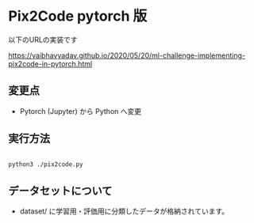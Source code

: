 # Pix2Code pytorch 版

以下のURLの実装です

https://vaibhavyadav.github.io/2020/05/20/ml-challenge-implementing-pix2code-in-pytorch.html

## 変更点

- Pytorch (Jupyter) から Python へ変更


## 実行方法

```bash

python3 ./pix2code.py

```

## データセットについて

- dataset/ に学習用・評価用に分類したデータが格納されています。
